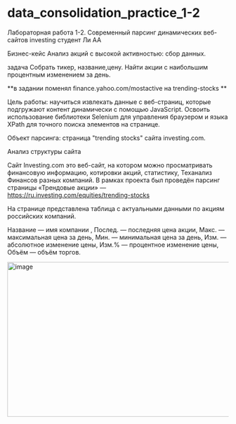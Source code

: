 # data_consolidation_practice_1-2


Лабораторная работа 1-2. Современный парсинг динамических веб-сайтов investing
студент Ли АА

Бизнес-кейс Анализ акций с высокой активностью: сбор данных.

задача Собрать тикер, название,цену. Найти акции с наибольшим процентным изменением за день.

**в задании поменял finance.yahoo.com/mostactive на trending-stocks **

Цель работы: научиться извлекать данные с веб-страниц, которые подгружают контент динамически с помощью JavaScript. Освоить использование библиотеки Selenium для управления браузером и языка XPath для точного поиска элементов на странице.

Объект парсинга: страница "trending stocks" сайта investing.com.

Анализ структуры сайта

Сайт Investing.com это веб-сайт, на котором можно просматривать финансовую информацию, котировки акций, статистику, Теханализ Финансов разных компаний. В рамках проекта был проведён парсинг страницы «Трендовые акции» — https://ru.investing.com/equities/trending-stocks

На странице представлена таблица с актуальными данными по акциям российских компаний. 

Название — имя компании ,
Послед. — последняя цена акции,
Макс. — максимальная цена за день,
Мин. — минимальная цена за день,
Изм. — абсолютное изменение цены,
Изм.% — процентное изменение цены,
Объём — объём торгов.

<img width="1885" height="352" alt="image" src="https://github.com/user-attachments/assets/470c1f29-82a4-4b38-84ba-25e9ae3bc5f1" />
